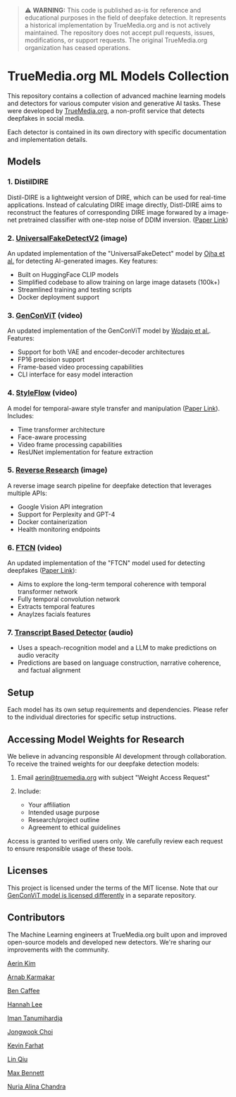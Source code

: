 > ⚠️ **WARNING:**
> This code is published as-is for reference and educational purposes in the field of deepfake detection. It represents a historical implementation by TrueMedia.org and is not actively maintained. The repository does not accept pull requests, issues, modifications, or support requests. The original TrueMedia.org organization has ceased operations.

# TrueMedia.org ML Models Collection

This repository contains a collection of advanced machine learning models and detectors for various computer vision and generative AI tasks. These were developed by [TrueMedia.org](https://www.truemedia.org/), a non-profit service that detects deepfakes in social media.

Each detector is contained in its own directory with specific documentation and implementation details.


## Models

### 1. DistilDIRE
Distil-DIRE is a lightweight version of DIRE, which can be used for real-time applications. Instead of calculating DIRE image directly, Distl-DIRE aims to reconstruct the features of corresponding DIRE image forwared by a image-net pretrained classifier with one-step noise of DDIM inversion. ([Paper Link](https://arxiv.org/abs/2406.00856))

### 2. [UniversalFakeDetectV2](/UniversalFakeDetectV2) (image)

An updated implementation of the "UniversalFakeDetect" model by [Ojha et al.](https://arxiv.org/abs/2302.10174) for detecting AI-generated images. Key features:

- Built on HuggingFace CLIP models
- Simplified codebase to allow training on large image datasets (100k+)
- Streamlined training and testing scripts
- Docker deployment support

### 3. [GenConViT](https://github.com/truemediaorg/GenConViT) (video)

An updated implementation of the GenConViT model by [Wodajo et al.](https://arxiv.org/abs/2307.07036). Features:

- Support for both VAE and encoder-decoder architectures
- FP16 precision support
- Frame-based video processing capabilities
- CLI interface for easy model interaction

### 4. [StyleFlow](/StyleFlow) (video)

A model for temporal-aware style transfer and manipulation ([Paper Link](https://openaccess.thecvf.com/content/CVPR2024/papers/Choi_Exploiting_Style_Latent_Flows_for_Generalizing_Deepfake_Video_Detection_CVPR_2024_paper.pdf)). Includes:

- Time transformer architecture
- Face-aware processing
- Video frame processing capabilities
- ResUNet implementation for feature extraction

### 5. [Reverse Research](/reverse-search) (image)

A reverse image search pipeline for deepfake detection that leverages multiple APIs:

- Google Vision API integration
- Support for Perplexity and GPT-4
- Docker containerization
- Health monitoring endpoints

### 6. [FTCN](/FTCN) (video)

An updated implementation of the "FTCN" model used for detecting deepfakes ([Paper Link](https://arxiv.org/abs/2108.06693)):

- Aims to explore the long-term temporal coherence with temporal transformer network
- Fully temporal convolution network
- Extracts temporal features
- Anaylzes facials features

### 7. [Transcript Based Detector](/transcript) (audio)

- Uses a speach-recognition model and a LLM to make predictions on audio veracity
- Predictions are based on language construction, narrative coherence, and factual alignment

## Setup

Each model has its own setup requirements and dependencies. Please refer to the individual directories for specific setup instructions.

## Accessing Model Weights for Research

We believe in advancing responsible AI development through collaboration. To receive the trained weights for our deepfake detection models:

1. Email aerin@truemedia.org with subject "Weight Access Request"

2. Include:

   - Your affiliation
   - Intended usage purpose
   - Research/project outline
   - Agreement to ethical guidelines

Access is granted to verified users only. We carefully review each request to ensure responsible usage of these tools.

## Licenses

This project is licensed under the terms of the MIT license. Note that our [GenConViT model is licensed differently](https://github.com/truemediaorg/GenConViT) in a separate repository.

## Contributors

The Machine Learning engineers at TrueMedia.org built upon and improved open-source models and developed new detectors. We're sharing our improvements with the community.

[Aerin Kim](https://github.com/aerinkim)

[Arnab Karmakar](https://github.com/arnabkuw)

[Ben Caffee](https://github.com/bcaffee)

[Hannah Lee](https://github.com/hannahyklee)

[Iman Tanumihardja](https://github.com/ImanTanumihardja)

[Jongwook Choi](https://github.com/jongwook-Choi)

[Kevin Farhat](https://github.com/kevin-farhat)

[Lin Qiu](https://github.com/linqiu0-0)

[Max Bennett](https://github.com/maxmiles)

[Nuria Alina Chandra](https://github.com/nuriachandra)
